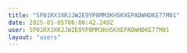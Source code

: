 ```yaml
---
title: "SP01RX3XRJJW2E9YP8MM3KH5KXEPADWHDKE77M01"
date: 2025-05-05T06:00:42.249Z
user: SP01RX3XRJJW2E9YP8MM3KH5KXEPADWHDKE77M01
layout: "users"
---
```

    